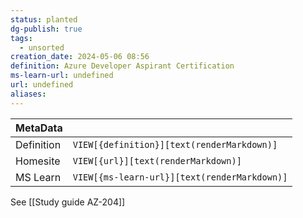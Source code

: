 ```yaml
---
status: planted
dg-publish: true
tags:
  - unsorted
creation_date: 2024-05-06 08:56
definition: Azure Developer Aspirant Certification
ms-learn-url: undefined
url: undefined
aliases:
---
```


| MetaData   |                                              |
| ---------- | -------------------------------------------- |
| Definition | `VIEW[{definition}][text(renderMarkdown)]`   |
| Homesite   | `VIEW[{url}][text(renderMarkdown)]`          |
| MS Learn   | `VIEW[{ms-learn-url}][text(renderMarkdown)]` |
See [[Study guide AZ-204]]